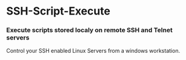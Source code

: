 # SSH-Script-Execute

### Execute scripts stored localy on remote SSH and Telnet servers
Control your SSH enabled Linux Servers from a windows workstation.
